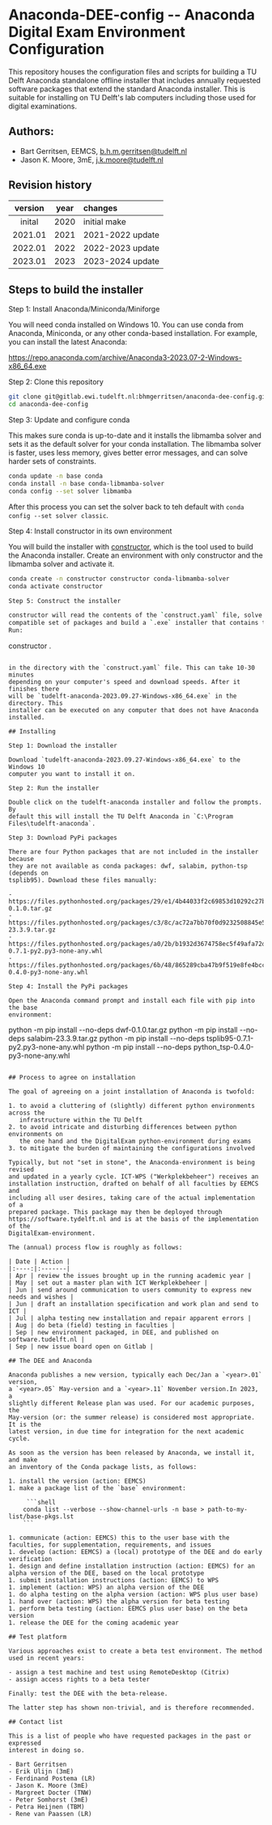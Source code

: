 # Anaconda-DEE-config -- Anaconda Digital Exam Environment Configuration

This repository houses the configuration files and scripts for building a TU
Delft Anaconda standalone offline installer that includes annually requested
software packages that extend the standard Anaconda installer. This is suitable
for installing on TU Delft's lab computers including those used for digital
examinations.

## Authors:

- Bart Gerritsen, EEMCS, b.h.m.gerritsen@tudelft.nl
- Jason K. Moore, 3mE, j.k.moore@tudelft.nl

## Revision history

| version | year | changes |
|:-------:|:----:|:--------|
| inital  | 2020 | initial make |
| 2021.01 | 2021 | 2021-2022 update |
| 2022.01 | 2022 | 2022-2023 update |
| 2023.01 | 2023 | 2023-2024 update |

## Steps to build the installer

Step 1: Install Anaconda/Miniconda/Miniforge

You will need conda installed on Windows 10. You can use conda from Anaconda,
Miniconda, or any other conda-based installation. For example, you can install
the latest Anaconda:

https://repo.anaconda.com/archive/Anaconda3-2023.07-2-Windows-x86_64.exe

Step 2: Clone this repository

```bash
git clone git@gitlab.ewi.tudelft.nl:bhmgerritsen/anaconda-dee-config.git
cd anaconda-dee-config
```

Step 3: Update and configure conda

This makes sure conda is up-to-date and it installs the libmamba solver and
sets it as the default solver for your conda installation. The libmamba solver
is faster, uses less memory, gives better error messages, and can solve harder
sets of constraints.

```bash
conda update -n base conda
conda install -n base conda-libmamba-solver
conda config --set solver libmamba
```

After this process you can set the solver back to teh default with `conda
config --set solver classic`.

Step 4: Install constructor in its own environment

You will build the installer with
[constructor](https://github.com/conda/constructor), which is the tool used to
build the Anaconda installer. Create an environment with only constructor and
the libmamba solver and activate it.

```bash
conda create -n constructor constructor conda-libmamba-solver
conda activate constructor

Step 5: Construct the installer

constructor will read the contents of the `construct.yaml` file, solve for the
compatible set of packages and build a `.exe` installer that contains them.
Run:

```
constructor .
```

in the directory with the `construct.yaml` file. This can take 10-30 minutes
depending on your computer's speed and download speeds. After it finishes there
will be `tudelft-anaconda-2023.09.27-Windows-x86_64.exe` in the directory. This
installer can be executed on any computer that does not have Anaconda
installed.

## Installing

Step 1: Download the installer

Download `tudelft-anaconda-2023.09.27-Windows-x86_64.exe` to the Windows 10
computer you want to install it on.

Step 2: Run the installer

Double click on the tudelft-anaconda installer and follow the prompts. By
default this will install the TU Delft Anaconda in `C:\Program
Files\tudelft-anaconda`.

Step 3: Download PyPi packages

There are four Python packages that are not included in the installer because
they are not available as conda packages: dwf, salabim, python-tsp (depends on
tsplib95). Download these files manually:

- https://files.pythonhosted.org/packages/29/e1/4b44033f2c69853d10292c27b9b5e038f50ba04f7ae2907978a90d0f80df/dwf-0.1.0.tar.gz
- https://files.pythonhosted.org/packages/c3/8c/ac72a7bb70f0d9232508845e54bdf076be853dfe993668cc5214f6e7318b/salabim-23.3.9.tar.gz
- https://files.pythonhosted.org/packages/a0/2b/b1932d3674758ec5f49afa72d4519334a5ac2aac4d96cfd416eb872a1959/tsplib95-0.7.1-py2.py3-none-any.whl
- https://files.pythonhosted.org/packages/6b/48/865289cba47b9f519e8fe4bcc1888aa687ad6bec6d674809d3e9cac6663c/python_tsp-0.4.0-py3-none-any.whl

Step 4: Install the PyPi packages

Open the Anaconda command prompt and install each file with pip into the base
environment:

```
python -m pip install --no-deps dwf-0.1.0.tar.gz
python -m pip install --no-deps salabim-23.3.9.tar.gz
python -m pip install --no-deps tsplib95-0.7.1-py2.py3-none-any.whl
python -m pip install --no-deps python_tsp-0.4.0-py3-none-any.whl
```

## Process to agree on installation

The goal of agreeing on a joint installation of Anaconda is twofold:

1. to avoid a cluttering of (slightly) different python environments across the
   infrastructure within the TU Delft
2. to avoid intricate and disturbing differences between python environments on
   the one hand and the DigitalExam python-environment during exams
3. to mitigate the burden of maintaining the configurations involved

Typically, but not "set in stone", the Anaconda-environment is being revised
and updated in a yearly cycle. ICT-WPS ("Werkplekbeheer") receives an
installation instruction, drafted on behalf of all faculties by EEMCS and
including all user desires, taking care of the actual implementation of a
prepared package. This package may then be deployed through
https://software.tydelft.nl and is at the basis of the implementation of the
DigitalExam-environment.

The (annual) process flow is roughly as follows:

| Date | Action |
|:----:|:-------|
| Apr | review the issues brought up in the running academic year |
| May | set out a master plan with ICT Werkplekbeheer |
| Jun | send around communication to users community to express new needs and wishes |
| Jun | draft an installation specification and work plan and send to ICT |
| Jul | alpha testing new installation and repair apparent errors |
| Aug | do beta (field) testing in faculties |
| Sep | new environment packaged, in DEE, and published on software.tudelft.nl |
| Sep | new issue board open on Gitlab |

## The DEE and Anaconda

Anaconda publishes a new version, typically each Dec/Jan a `<year>.01` version,
a `<year>.05` May-version and a `<year>.11` November version.In 2023, a
slightly different Release plan was used. For our academic purposes, the
May-version (or: the summer release) is considered most appropriate. It is the
latest version, in due time for integration for the next academic cycle.

As soon as the version has been released by Anaconda, we install it, and make
an inventory of the Conda package lists, as follows:

1. install the version (action: EEMCS)
1. make a package list of the `base` environment:

     ```shell
    conda list --verbose --show-channel-urls -n base > path-to-my-list/base-pkgs.lst
    ```

1. communicate (action: EEMCS) this to the user base with the faculties, for supplementation, requirements, and issues
1. develop (action: EEMCS) a (local) prototype of the DEE and do early verification
1. design and define installation instruction (action: EEMCS) for an alpha version of the DEE, based on the local prototype
1. submit installation instructions (action: EEMCS) to WPS
1. implement (action: WPS) an alpha version of the DEE
1. do alpha testing on the alpha version (action: WPS plus user base)
1. hand over (action: WPS) the alpha version for beta testing
1. perform beta testing (action: EEMCS plus user base) on the beta version
1. release the DEE for the coming academic year

## Test platform

Various approaches exist to create a beta test environment. The method used in recent years:

- assign a test machine and test using RemoteDesktop (Citrix)
- assign access rights to a beta tester

Finally: test the DEE with the beta-release.

The latter step has shown non-trivial, and is therefore recommended.

## Contact list

This is a list of people who have requested packages in the past or expressed
interest in doing so.

- Bart Gerritsen
- Erik Ulijn (3mE)
- Ferdinand Postema (LR)
- Jason K. Moore (3mE)
- Margreet Docter (TNW)
- Peter Somhorst (3mE)
- Petra Heijnen (TBM)
- Rene van Paassen (LR)
